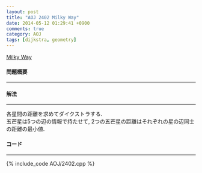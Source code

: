 ```yaml
---
layout: post
title: "AOJ 2402 Milky Way"
date: 2014-05-12 01:29:41 +0900
comments: true
category: AOJ
tags: [dijkstra, geometry]
---
```


[Milky Way](http://judge.u-aizu.ac.jp/onlinejudge/description.jsp?id=2402)

#### 問題概要

****

#### 解法

****

各星間の距離を求めてダイクストラする.  
五芒星は5つの辺の情報で持たせて, 2つの五芒星の距離はそれぞれの星の辺同士の距離の最小値.  

#### コード

****

{% include_code AOJ/2402.cpp %}


